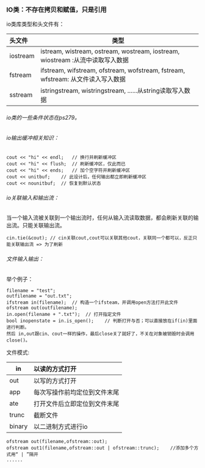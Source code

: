 ### IO类：不存在拷贝和赋值，只是引用

io类库类型和头文件有：

| 头文件      | 类型                                       |
| :------- | ---------------------------------------- |
| iostream | istream, wistream, ostream, wostream, iostream,  wiostream :从流中读取写入数据 |
| fstream  | ifstream, wifstream, ofstream, wofstream, fstream, wfstream: 从文件读入写入数据 |
| sstream  | istringstream, wistringstream, ......从string读取写入数据 |

###### io类的一些条件状态在ps279。

###### io输出缓冲相关知识：

```
cout << "hi" << endl;	// 换行并刷新缓冲区
cout << "hi" << flush;	// 刷新缓冲区，仅此而已
cout << "hi" << ends;	// 加个空字符并刷新缓冲区
cout << unitbuf;	// 此设计后，任何输出都立即刷新缓冲区
cout << nounitbuf;	// 恢复到默认状态
```

###### io关联输入和输出流：

当一个输入流被关联到一个输出流时，任何从输入流读取数据，都会刷新关联的输出流。只能关联输出流。

```
cin.tie(&cout);	// cin关联cout,cout可以关联其他cout，关联同一个都可以，反正只能关联输出流 => 为了刷新
```

###### 文件输入输出：

举个例子：

```
filename = "test";
outfilename = "out.txt";
ifstream in(filename);	// 构造一个ifsteam，并调用open方法打开此文件
ofstream out(outfilename);
in.open(filename + ".txt");	 // 打开指定文件
bool inopenstate = in.is_open();	// 判断打开与否；可以直接放在if(in)里面进行判断。
然后 in,out跟cin、cout一样的操作，最后close关了就好了，不关在对象被销毁时会调用close()。
```

文件模式:

| in     | 以读的方式打开        |
| ------ | :------------- |
| out    | 以写的方式打开        |
| app    | 每次写操作前均定位到文件末尾 |
| ate    | 打开文件后立即定位到文件末尾 |
| trunc  | 截断文件           |
| binary | 以二进制方式进行io     |

```
ofstream out(filename,ofstream::out);
ofstream out1(filename,ofstream::out | ofstream::trunc);	//添加多个方式用“ | ”隔开
......
```

